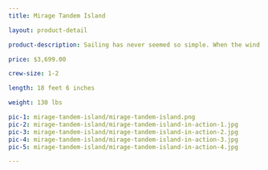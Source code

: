 ```yaml
---
title: Mirage Tandem Island

layout: product-detail

product-description: Sailing has never seemed so simple. When the wind blows, the Tandem Island flies across the water, powered by an expansive, easily tended mainsail.

price: $3,699.00

crew-size: 1-2

length: 18 feet 6 inches

weight: 130 lbs

pic-1: mirage-tandem-island/mirage-tandem-island.png
pic-2: mirage-tandem-island/mirage-tandem-island-in-action-1.jpg
pic-3: mirage-tandem-island/mirage-tandem-island-in-action-2.jpg
pic-4: mirage-tandem-island/mirage-tandem-island-in-action-3.jpg
pic-5: mirage-tandem-island/mirage-tandem-island-in-action-4.jpg

---
```

